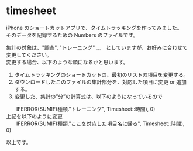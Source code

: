 # timesheet

iPhone のショートカットアプリで、タイムトラッキングを作ってみました。 <BR>
そのデータを記録するための Numbers のファイルです。

集計の対象は、"調査", "トレーニング" ...　としていますが、お好みに合わせて変更してください。<BR>
変更する場合、以下のような順になるかと思います。

1. タイムトラッキングのショートカットの、最初のリストの項目を変更する。
2. ダウンロードしたこのファイルの集計部分を、対応した項目に変更 or 追加する。
3. 変更した、集計の”分”の計算式は、以下のようになっているので

　　IFERROR(SUMIF(種類."トレーニング", Timesheet::時間), 0) <BR>
 上記を以下のように変更 <BR>
　　IFERROR(SUMIF(種類."ここを対応した項目名に帰る", Timesheet::時間), 0) <BR>
 
以上です。
